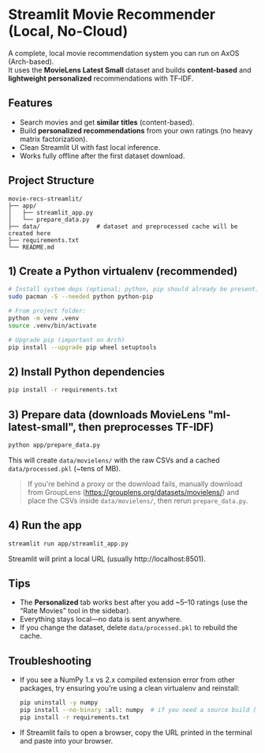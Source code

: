 # Streamlit Movie Recommender (Local, No-Cloud)

A complete, local movie recommendation system you can run on AxOS (Arch-based).  
It uses the **MovieLens Latest Small** dataset and builds **content-based** and **lightweight personalized** recommendations with TF‑IDF.

## Features
- Search movies and get **similar titles** (content-based).
- Build **personalized recommendations** from your own ratings (no heavy matrix factorization).
- Clean Streamlit UI with fast local inference.
- Works fully offline after the first dataset download.

## Project Structure
```
movie-recs-streamlit/
├── app/
│   ├── streamlit_app.py
│   └── prepare_data.py
├── data/                # dataset and preprocessed cache will be created here
├── requirements.txt
└── README.md
```

## 1) Create a Python virtualenv (recommended)
```bash
# Install system deps (optional; python, pip should already be present)
sudo pacman -S --needed python python-pip

# From project folder:
python -m venv .venv
source .venv/bin/activate

# Upgrade pip (important on Arch)
pip install --upgrade pip wheel setuptools
```

## 2) Install Python dependencies
```bash
pip install -r requirements.txt
```

## 3) Prepare data (downloads MovieLens "ml-latest-small", then preprocesses TF-IDF)
```bash
python app/prepare_data.py
```
This will create `data/movielens/` with the raw CSVs and a cached `data/processed.pkl` (~tens of MB).

> If you're behind a proxy or the download fails, manually download from GroupLens (https://grouplens.org/datasets/movielens/) and place the CSVs inside `data/movielens/`, then rerun `prepare_data.py`.

## 4) Run the app
```bash
streamlit run app/streamlit_app.py
```
Streamlit will print a local URL (usually http://localhost:8501).

## Tips
- The **Personalized** tab works best after you add ~5–10 ratings (use the “Rate Movies” tool in the sidebar).
- Everything stays local—no data is sent anywhere.
- If you change the dataset, delete `data/processed.pkl` to rebuild the cache.

## Troubleshooting
- If you see a NumPy 1.x vs 2.x compiled extension error from other packages, try ensuring you’re using a clean virtualenv and reinstall:
  ```bash
  pip uninstall -y numpy
  pip install --no-binary :all: numpy  # if you need a source build (usually not necessary)
  pip install -r requirements.txt
  ```
- If Streamlit fails to open a browser, copy the URL printed in the terminal and paste into your browser.
